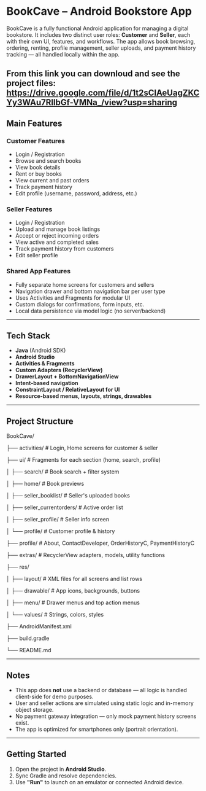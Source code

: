 # BookCave – Android Bookstore App

BookCave is a fully functional Android application for managing a digital bookstore. It includes two distinct user roles: **Customer** and **Seller**, each with their own UI, features, and workflows. The app allows book browsing, ordering, renting, profile management, seller uploads, and payment history tracking — all handled locally within the app.

From this link you can downloud and see the project files:
https://drive.google.com/file/d/1t2sClAeUagZKCYy3WAu7RllbGf-VMNa_/view?usp=sharing
---

##  Main Features

###  Customer Features
- Login / Registration  
- Browse and search books  
- View book details  
- Rent or buy books  
- View current and past orders  
- Track payment history  
- Edit profile (username, password, address, etc.)

###  Seller Features
- Login / Registration  
- Upload and manage book listings  
- Accept or reject incoming orders  
- View active and completed sales  
- Track payment history from customers  
- Edit seller profile  

###  Shared App Features
- Fully separate home screens for customers and sellers  
- Navigation drawer and bottom navigation bar per user type  
- Uses Activities and Fragments for modular UI  
- Custom dialogs for confirmations, form inputs, etc.  
- Local data persistence via model logic (no server/backend)

---

##  Tech Stack

- **Java** (Android SDK)
- **Android Studio**
- **Activities & Fragments**
- **Custom Adapters (RecyclerView)**
- **DrawerLayout + BottomNavigationView**
- **Intent-based navigation**
- **ConstraintLayout / RelativeLayout for UI**
- **Resource-based menus, layouts, strings, drawables**

---

##  Project Structure

BookCave/

├── activities/ # Login, Home screens for customer & seller

├── ui/ # Fragments for each section (home, search, profile)

│ ├── search/ # Book search + filter system

│ ├── home/ # Book previews

│ ├── seller_booklist/ # Seller's uploaded books

│ ├── seller_currentorders/ # Active order list

│ ├── seller_profile/ # Seller info screen

│ └── profile/ # Customer profile & history

├── profile/ # About, ContactDeveloper, OrderHistoryC, PaymentHistoryC

├── extras/ # RecyclerView adapters, models, utility functions

├── res/

│ ├── layout/ # XML files for all screens and list rows

│ ├── drawable/ # App icons, backgrounds, buttons

│ ├── menu/ # Drawer menus and top action menus

│ └── values/ # Strings, colors, styles

├── AndroidManifest.xml

├── build.gradle

└── README.md

---

##  Notes

- This app does **not** use a backend or database — all logic is handled client-side for demo purposes.
- User and seller actions are simulated using static logic and in-memory object storage.
- No payment gateway integration — only mock payment history screens exist.
- The app is optimized for smartphones only (portrait orientation).

---

##  Getting Started

1. Open the project in **Android Studio**.
2. Sync Gradle and resolve dependencies.
3. Use **"Run"** to launch on an emulator or connected Android device.
